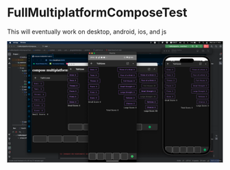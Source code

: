 # FullMultiplatformComposeTest
This will eventually work on desktop, android, ios, and js

<p align="center">
    <img src="screenshots/kmm_screenshot.png" />
</p>